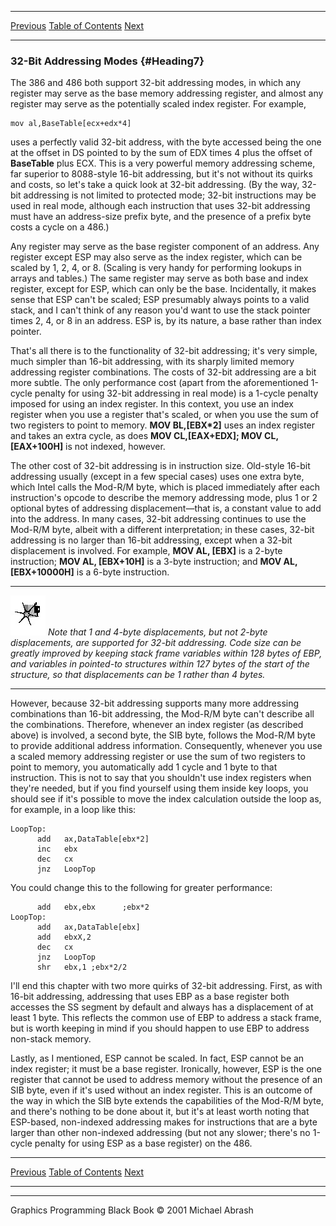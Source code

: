   ------------------------ --------------------------------- --------------------
  [Previous](13-03.html)   [Table of Contents](index.html)   [Next](14-01.html)
  ------------------------ --------------------------------- --------------------

### 32-Bit Addressing Modes {#Heading7}

The 386 and 486 both support 32-bit addressing modes, in which any
register may serve as the base memory addressing register, and almost
any register may serve as the potentially scaled index register. For
example,

    mov al,BaseTable[ecx+edx*4]

uses a perfectly valid 32-bit address, with the byte accessed being the
one at the offset in DS pointed to by the sum of EDX times 4 plus the
offset of **BaseTable** plus ECX. This is a very powerful memory
addressing scheme, far superior to 8088-style 16-bit addressing, but
it's not without its quirks and costs, so let's take a quick look at
32-bit addressing. (By the way, 32-bit addressing is not limited to
protected mode; 32-bit instructions may be used in real mode, although
each instruction that uses 32-bit addressing must have an address-size
prefix byte, and the presence of a prefix byte costs a cycle on a 486.)

Any register may serve as the base register component of an address. Any
register except ESP may also serve as the index register, which can be
scaled by 1, 2, 4, or 8. (Scaling is very handy for performing lookups
in arrays and tables.) The same register may serve as both base and
index register, except for ESP, which can only be the base.
Incidentally, it makes sense that ESP can't be scaled; ESP presumably
always points to a valid stack, and I can't think of any reason you'd
want to use the stack pointer times 2, 4, or 8 in an address. ESP is, by
its nature, a base rather than index pointer.

That's all there is to the functionality of 32-bit addressing; it's very
simple, much simpler than 16-bit addressing, with its sharply limited
memory addressing register combinations. The costs of 32-bit addressing
are a bit more subtle. The only performance cost (apart from the
aforementioned 1-cycle penalty for using 32-bit addressing in real mode)
is a 1-cycle penalty imposed for using an index register. In this
context, you use an index register when you use a register that's
scaled, or when you use the sum of two registers to point to memory.
**MOV BL,[EBX\*2]** uses an index register and takes an extra cycle, as
does **MOV CL,[EAX+EDX]; MOV CL,[EAX+100H]** is not indexed, however.

The other cost of 32-bit addressing is in instruction size. Old-style
16-bit addressing usually (except in a few special cases) uses one extra
byte, which Intel calls the Mod-R/M byte, which is placed immediately
after each instruction's opcode to describe the memory addressing mode,
plus 1 or 2 optional bytes of addressing displacement—that is, a
constant value to add into the address. In many cases, 32-bit addressing
continues to use the Mod-R/M byte, albeit with a different
interpretation; in these cases, 32-bit addressing is no larger than
16-bit addressing, except when a 32-bit displacement is involved. For
example, **MOV AL, [EBX]** is a 2-byte instruction; **MOV AL,
[EBX+10H]** is a 3-byte instruction; and **MOV AL, [EBX+10000H]** is a
6-byte instruction.

  ------------------- ---------------------------------------------------------------------------------------------------------------------------------------------------------------------------------------------------------------------------------------------------------------------------------------------------------------------------------------------------
  ![](images/i.jpg)   *Note that 1 and 4-byte displacements, but not 2-byte displacements, are supported for 32-bit addressing. Code size can be greatly improved by keeping stack frame variables within 128 bytes of EBP, and variables in pointed-to structures within 127 bytes of the start of the structure, so that displacements can be 1 rather than 4 bytes.*
  ------------------- ---------------------------------------------------------------------------------------------------------------------------------------------------------------------------------------------------------------------------------------------------------------------------------------------------------------------------------------------------

However, because 32-bit addressing supports many more addressing
combinations than 16-bit addressing, the Mod-R/M byte can't describe all
the combinations. Therefore, whenever an index register (as described
above) is involved, a second byte, the SIB byte, follows the Mod-R/M
byte to provide additional address information. Consequently, whenever
you use a scaled memory addressing register or use the sum of two
registers to point to memory, you automatically add 1 cycle and 1 byte
to that instruction. This is not to say that you shouldn't use index
registers when they're needed, but if you find yourself using them
inside key loops, you should see if it's possible to move the index
calculation outside the loop as, for example, in a loop like this:

    LoopTop:
          add   ax,DataTable[ebx*2]
          inc   ebx
          dec   cx
          jnz   LoopTop

You could change this to the following for greater performance:

          add   ebx,ebx      ;ebx*2
    LoopTop:
          add   ax,DataTable[ebx]
          add   ebxX,2
          dec   cx
          jnz   LoopTop
          shr   ebx,1 ;ebx*2/2

I'll end this chapter with two more quirks of 32-bit addressing. First,
as with 16-bit addressing, addressing that uses EBP as a base register
both accesses the SS segment by default and always has a displacement of
at least 1 byte. This reflects the common use of EBP to address a stack
frame, but is worth keeping in mind if you should happen to use EBP to
address non-stack memory.

Lastly, as I mentioned, ESP cannot be scaled. In fact, ESP cannot be an
index register; it must be a base register. Ironically, however, ESP is
the one register that cannot be used to address memory without the
presence of an SIB byte, even if it's used without an index register.
This is an outcome of the way in which the SIB byte extends the
capabilities of the Mod-R/M byte, and there's nothing to be done about
it, but it's at least worth noting that ESP-based, non-indexed
addressing makes for instructions that are a byte larger than other
non-indexed addressing (but not any slower; there's no 1-cycle penalty
for using ESP as a base register) on the 486.

  ------------------------ --------------------------------- --------------------
  [Previous](13-03.html)   [Table of Contents](index.html)   [Next](14-01.html)
  ------------------------ --------------------------------- --------------------

* * * * *

Graphics Programming Black Book © 2001 Michael Abrash
